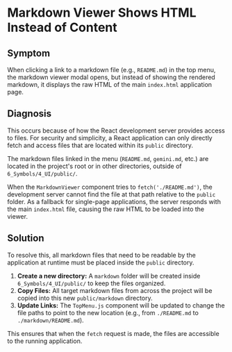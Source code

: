 # Markdown Viewer Shows HTML Instead of Content

## Symptom

When clicking a link to a markdown file (e.g., `README.md`) in the top menu, the markdown viewer modal opens, but instead of showing the rendered markdown, it displays the raw HTML of the main `index.html` application page.

## Diagnosis

This occurs because of how the React development server provides access to files. For security and simplicity, a React application can only directly fetch and access files that are located within its `public` directory.

The markdown files linked in the menu (`README.md`, `gemini.md`, etc.) are located in the project's root or in other directories, outside of `6_Symbols/4_UI/public/`.

When the `MarkdownViewer` component tries to `fetch('./README.md')`, the development server cannot find the file at that path relative to the `public` folder. As a fallback for single-page applications, the server responds with the main `index.html` file, causing the raw HTML to be loaded into the viewer.

## Solution

To resolve this, all markdown files that need to be readable by the application at runtime must be placed inside the `public` directory.

1.  **Create a new directory:** A `markdown` folder will be created inside `6_Symbols/4_UI/public/` to keep the files organized.
2.  **Copy Files:** All target markdown files from across the project will be copied into this new `public/markdown` directory.
3.  **Update Links:** The `TopMenu.js` component will be updated to change the file paths to point to the new location (e.g., from `./README.md` to `./markdown/README.md`).

This ensures that when the `fetch` request is made, the files are accessible to the running application.
